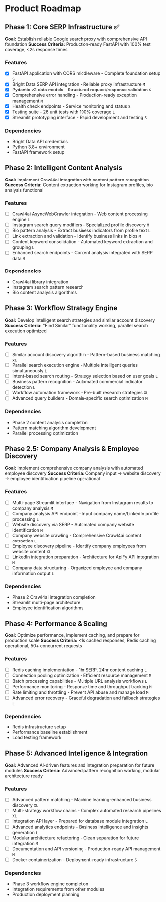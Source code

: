 # Product Roadmap

## Phase 1: Core SERP Infrastructure ✅

**Goal:** Establish reliable Google search proxy with comprehensive API foundation
**Success Criteria:** Production-ready FastAPI with 100% test coverage, <2s response times

### Features

- [x] FastAPI application with CORS middleware - Complete foundation setup `S`
- [x] Bright Data SERP API integration - Reliable proxy infrastructure `M`
- [x] Pydantic v2 data models - Structured request/response validation `S`
- [x] Comprehensive error handling - Production-ready exception management `M`
- [x] Health check endpoints - Service monitoring and status `S`
- [x] Testing suite - 26 unit tests with 100% coverage `L`
- [x] Streamlit prototyping interface - Rapid development and testing `S`

### Dependencies

- Bright Data API credentials
- Python 3.8+ environment
- FastAPI framework setup

## Phase 2: Intelligent Content Analysis

**Goal:** Implement Crawl4ai integration with content pattern recognition
**Success Criteria:** Content extraction working for Instagram profiles, bio analysis functional

### Features

- [ ] Crawl4ai AsyncWebCrawler integration - Web content processing engine `L`
- [ ] Instagram search query modifiers - Specialized profile discovery `M`
- [ ] Bio pattern analysis - Extract business indicators from profile text `L`
- [ ] Link extraction and validation - Identify business links in bios `M`
- [ ] Content keyword consolidation - Automated keyword extraction and grouping `L`
- [ ] Enhanced search endpoints - Content analysis integrated with SERP data `M`

### Dependencies

- Crawl4ai library integration
- Instagram search pattern research
- Bio content analysis algorithms

## Phase 3: Workflow Strategy Engine

**Goal:** Develop intelligent search strategies and similar account discovery
**Success Criteria:** "Find Similar" functionality working, parallel search execution optimized

### Features

- [ ] Similar account discovery algorithm - Pattern-based business matching `XL`
- [ ] Parallel search execution engine - Multiple intelligent queries simultaneously `L`
- [ ] Intent-based search routing - Strategy selection based on user goals `L`
- [ ] Business pattern recognition - Automated commercial indicator detection `L`
- [ ] Workflow automation framework - Pre-built research strategies `XL`
- [ ] Advanced query builders - Domain-specific search optimization `M`

### Dependencies

- Phase 2 content analysis completion
- Pattern matching algorithm development
- Parallel processing optimization

## Phase 2.5: Company Analysis & Employee Discovery

**Goal:** Implement comprehensive company analysis with automated employee discovery
**Success Criteria:** Company input → website discovery → employee identification pipeline operational

### Features

- [ ] Multi-page Streamlit interface - Navigation from Instagram results to company analysis `M`
- [ ] Company analysis API endpoint - Input company name/LinkedIn profile processing `L`
- [ ] Website discovery via SERP - Automated company website identification `M`
- [ ] Company website crawling - Comprehensive Crawl4ai content extraction `L`
- [ ] Employee discovery pipeline - Identify company employees from website content `XL`
- [ ] LinkedIn integration preparation - Architecture for ApiFy API integration `M`
- [ ] Company data structuring - Organized employee and company information output `L`

### Dependencies

- Phase 2 Crawl4ai integration completion
- Streamlit multi-page architecture
- Employee identification algorithms

## Phase 4: Performance & Scaling

**Goal:** Optimize performance, implement caching, and prepare for production scale
**Success Criteria:** <1s cached responses, Redis caching operational, 50+ concurrent requests

### Features

- [ ] Redis caching implementation - 1hr SERP, 24hr content caching `L`
- [ ] Connection pooling optimization - Efficient resource management `M`
- [ ] Batch processing capabilities - Multiple URL analysis workflows `L`
- [ ] Performance monitoring - Response time and throughput tracking `M`
- [ ] Rate limiting and throttling - Prevent API abuse and manage load `M`
- [ ] Advanced error recovery - Graceful degradation and fallback strategies `L`

### Dependencies

- Redis infrastructure setup
- Performance baseline establishment
- Load testing framework

## Phase 5: Advanced Intelligence & Integration

**Goal:** Advanced AI-driven features and integration preparation for future modules
**Success Criteria:** Advanced pattern recognition working, modular architecture ready

### Features

- [ ] Advanced pattern matching - Machine learning-enhanced business discovery `XL`
- [ ] Multi-strategy workflow chains - Complex automated research pipelines `XL`
- [ ] Integration API layer - Prepared for database module integration `L`
- [ ] Advanced analytics endpoints - Business intelligence and insights generation `L`
- [ ] Modular architecture refactoring - Clean separation for future integration `M`
- [ ] Documentation and API versioning - Production-ready API management `M`
- [ ] Docker containerization - Deployment-ready infrastructure `S`

### Dependencies

- Phase 3 workflow engine completion
- Integration requirements from other modules
- Production deployment planning